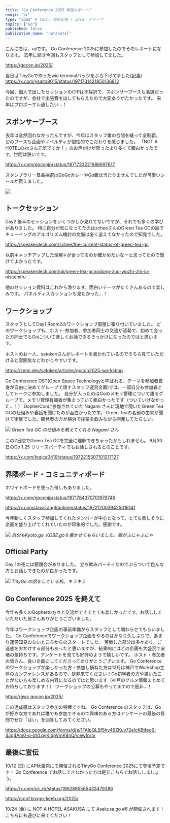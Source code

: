 ```yaml
---
title: "Go Conference 2025 参加レポート"
emoji: "👍"
type: "idea" # tech: 技術記事 / idea: アイデア
topics: ["Go"]
published: false
publication_name: "notahotel"
---
```


こんにちは、ujiです。
Go Conference 2025に参加したのでそのレポートになります。
去年に続き今回もスタッフとして参加してました。

https://gocon.jp/2025/

当日はTinyGoで作ったwio terminalバッジをぶら下げてました([記事](https://zenn.dev/uji/articles/wio-terminal-tinygo))
https://x.com/ysaito8015/status/1971731421850136812

今回、個人で出したセッションのCfPは不採択で、スポンサーブースも落選だったのですが、会社で出張費を出してもらえたので大変ありがたかったです。
来年はプロポーザル通したい…！

## スポンサーブース

去年は全然回れなかったんですが、今年はスタッフ業の合間を縫って全制覇。
どのブースも企画やノベルティが個性的でこだわりを感じました。
「NOT A HOTELのxxさん元気ですか！」のお声がけが思ったより多くて面白かったです。世間は狭いです。

https://x.com/goconjp/status/1971733221986697617

スタンプラリー景品抽選はGoGoカレーやGo飯は当たりませんでしたが可愛いシールが貰えました。

![](https://storage.googleapis.com/zenn-user-upload/1454a0d0f979-20250929.jpg)

## トークセッション
Day2 後半のセッションをいくつかしか見れてないですが、それでも多くの学びがありました。
特に自分が気になってたのはzcheeさんのGreen Tea GCの話でキューイングのアルゴリズム検討の文脈は全く追えてなかったので知見でした。

https://speakerdeck.com/zchee/the-current-status-of-green-tea-gc

以前キャッチアップした理解↓が合ってるのか確かめたいなーと思ってたので聞けてよかったです。

https://speakerdeck.com/uji/green-tea-gcnodong-zuo-wozhi-zhi-ju-nisitemiru

他のセッション資料はこれから漁ります。面白いテーマがたくさんあるので楽しみです。
パネルディスカッションも見たかった…！

## ワークショップ

スタッフとしてDay1 Room2のワークショップ部屋に張り付いていました。
どのワークショップも、ホスト-参加者、参加者同士の交流が活発で、初めて会った方同士でもGoについて楽しくお話できるきっかけになったのではと思います。

ホストのお一人、satokenさんがレポートを書かれているのでそちら見ていただけると雰囲気などわかりやすいです。

https://zenn.dev/satoken/articles/gocon2025-workshop

Go Conference OST(Open Space Technologyと呼ばれる、テーマを参加者自身が自由に決めてグループで話すスタッフ運営企画)では、一部自分も参加者としてトークに参加しました。
自分が入ったのはGoのメモリ管理について語るグループで、メモリ管理有識者が集まっていて面白かったです（ついていけなかった…！）
GopherConに参加されていた Nagami さんに現地で聞いたGreen Tea GCの仕組みや裏話を聞けたのが面白かったです。
Green Teaの名前の由来が聞けて衝撃でした。開発者の方が横浜で抹茶を飲みながら開発してたらしい。

![](https://storage.googleapis.com/zenn-user-upload/7087c24ffdbf-20250929.png)
*Green Tea GC の仕組みを教えてくれる Nagami さん*

この2日間でGreen Tea GCを完全に理解できちゃったかもしれません。
9月30日のGo 1.25 リリースパーティでもお話しされるとのことです。

https://x.com/logica0419/status/1972215307101217127

## 界隈ボード・コミュニティボード

ホワイトボードを使った催しもありました。

https://x.com/goconjp/status/1971784370701979746

https://x.com/JavaLangRuntime/status/1972120039425016141

今年新しくスタッフ参加してくれたメンバーが中心となって、とても楽しそうに企画を盛り上げてくれていたのが印象的でした。感謝です。

![](https://storage.googleapis.com/zenn-user-upload/635b93a0ca52-20250930.png)
*自分もKyoto.go, KOBE.goを書かせてもらいました。線がふにゃふにゃ*

## Official Party

Day 1の夜には懇親会がありました。
立ち飲みパーティなのでぶらついて色んな方とお話しできたのが良かったです。

![](https://storage.googleapis.com/zenn-user-upload/d81ed38fec8d-20250929.jpg)
*TinyGo の話をしている机。キラキラ*

## Go Conference 2025 を終えて

今年も多くのGopherの方々と交流ができてとても楽しかったです。お話ししていただいた皆さんありがとうございました。

今年はワークショップ企画の事前準備からスタッフとして関わらせてもらいました。
Go Conferenceでワークショップ企画をやるのはかなり久しぶりで、あまり運営知見のないところからのスタートでした。
苦戦した部分は多々あり、ご迷惑をおかけする部分もあったと思いますが、結果的にはどの企画も大盛況で安堵の気持ちです。アンケートを見ても好評のようで嬉しいです。
ホスト・参加者の皆さん、良い企画にしてくださってありがとうございます。
Go Conference のワークショップが楽しかった方・参加し損ねた方は12月は神戸でWorkshop主体のカンファレンスがあるので、是非来てください！Go初学者の方や書いたことがない方も楽しめる内容になるのではと思います（神戸のグルメ情報まとめてお待ちしております！）
ワークショップの公募もやってますので是非…！

https://gwc.gocon.jp/2025/

この達成感はスタッフ参加の特権ですね。
Go Conference のスタッフは、Goが好きな方であれば誰でも参加できるので興味のある方はアンケートの最後の質問でぜひ「はい」を回答してみてください。

https://docs.google.com/forms/d/e/1FAIpQLSf5hy46ZKuv72elcKBtfeoS-4Jq4Am0-p-dVLqyKIqoVmK8nQ/viewform


## 最後に宣伝

10/12 (日) にAP秋葉原にて開催されるTinyGo Conference 2025にて登壇予定です！
Go Conference でお話しできなかった方は是非こちらでお話ししましょう。

https://x.com/uji_rb/status/1962895565433479386

https://conf.tinygo-keeb.org/2025/

10/24 (金) に NOT A HOTEL ASAKUSA にて Asakusa.go #6 が開催されます！
こちらにも遊びに来てください！